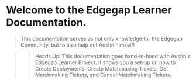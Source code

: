 # Welcome to the Edgegap Learner Documentation.
> This documentation serves as not only knowledge for the Edgegap Community, but to also help out Austin himself!

>> Heads Up! This documentation goes hand-in-hand with Austin's Edgegap Learner Project. It shows you a set-up on how to Create Deployments, Create Matchmaking Tickets, Get Matchmaking Tickets, and Cancel Matchmaking Tickets.

